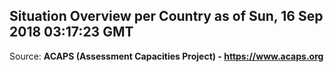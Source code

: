 ## Situation Overview per Country as of Sun, 16 Sep 2018 03:17:23 GMT

Source: **ACAPS (Assessment Capacities Project) - https://www.acaps.org**